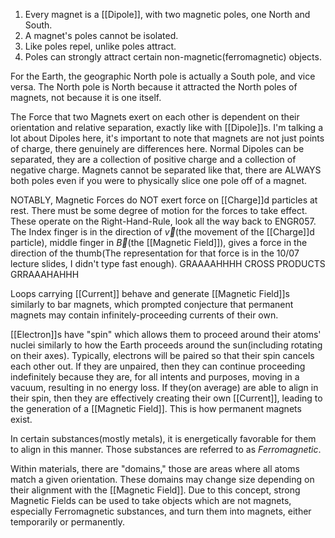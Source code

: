 
1. Every magnet is a [[Dipole]], with two magnetic poles, one North and South.
2. A magnet's poles cannot be isolated.
3. Like poles repel, unlike poles attract.
4. Poles can strongly attract certain non-magnetic(ferromagnetic) objects.

For the Earth, the geographic North pole is actually a South pole, and vice versa. The North pole is North because it attracted the North poles of magnets, not because it is one itself.

The Force that two Magnets exert on each other is dependent on their orientation and relative separation, exactly like with [[Dipole]]s.
I'm talking a lot about Dipoles here, it's important to note that magnets are not just points of charge, there genuinely are differences here.
Normal Dipoles can be separated, they are a collection of positive charge and a collection of negative charge. Magnets cannot be separated like that, there are ALWAYS both poles even if you were to physically slice one pole off of a magnet.

NOTABLY, Magnetic Forces do NOT exert force on [[Charge]]d particles at rest. There must be some degree of motion for the forces to take effect.
These operate on the Right-Hand-Rule, look all the way back to ENGR057.
The Index finger is in the direction of $\vec{v}$(the movement of the [[Charge]]d particle), middle finger in $\vec{B}$(the [[Magnetic Field]]), gives a force in the direction of the thumb(The representation for that force is in the 10/07 lecture slides, I didn't type fast enough).
GRAAAAHHHH CROSS PRODUCTS GRRAAAHAHHH

Loops carrying [[Current]] behave and generate [[Magnetic Field]]s similarly to bar magnets, which prompted conjecture that permanent magnets may contain infinitely-proceeding currents of their own.

[[Electron]]s have "spin" which allows them to proceed around their atoms' nuclei similarly to how the Earth proceeds around the sun(including rotating on their axes). Typically, electrons will be paired so that their spin cancels each other out.
If they are unpaired, then they can continue proceeding indefinitely because they are, for all intents and purposes, moving in a vacuum, resulting in no energy loss.
If they(on average) are able to align in their spin, then they are effectively creating their own [[Current]], leading to the generation of a [[Magnetic Field]]. This is how permanent magnets exist.

In certain substances(mostly metals), it is energetically favorable for them to align in this manner.
Those substances are referred to as *Ferromagnetic*.

Within materials, there are "domains," those are areas where all atoms match a given orientation. These domains may change size depending on their alignment with the [[Magnetic Field]]. Due to this concept, strong Magnetic Fields can be used to take objects which are not magnets, especially Ferromagnetic substances, and turn them into magnets, either temporarily or permanently.